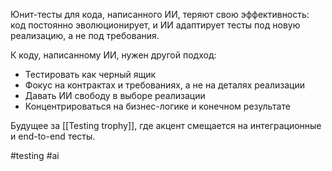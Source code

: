 Юнит-тесты для кода, написанного ИИ, теряют свою эффективность: код постоянно эволюционирует, и ИИ адаптирует тесты под новую реализацию, а не под требования.

К коду, написанному ИИ, нужен другой подход:
- Тестировать как черный ящик
- Фокус на контрактах и требованиях, а не на деталях реализации
- Давать ИИ свободу в выборе реализации
- Концентрироваться на бизнес-логике и конечном результате

Будущее за [[Testing trophy]], где акцент смещается на интеграционные и end-to-end тесты.

#testing #ai